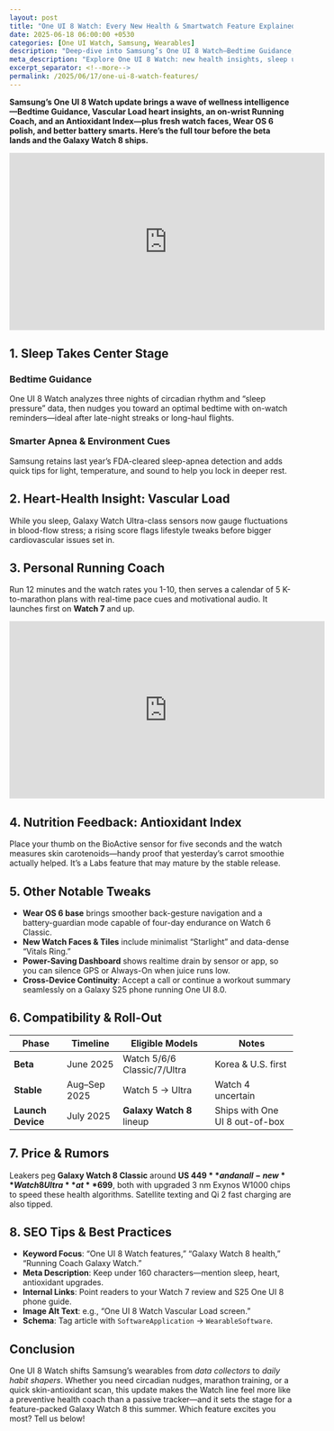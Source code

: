 ```yaml
---
layout: post
title: "One UI 8 Watch: Every New Health & Smartwatch Feature Explained"
date: 2025-06-18 06:00:00 +0530
categories: [One UI Watch, Samsung, Wearables]
description: "Deep-dive into Samsung’s One UI 8 Watch—Bedtime Guidance, Vascular Load, Antioxidant Index, Running Coach, UI tweaks, rollout schedule, and early rumors."
meta_description: "Explore One UI 8 Watch: new health insights, sleep upgrades, coach tools, compatible Galaxy Watches, beta timeline, and what might land in the Galaxy Watch 8."
excerpt_separator: <!--more-->
permalink: /2025/06/17/one-ui-8-watch-features/
---
```


**Samsung’s One UI 8 Watch update brings a wave of wellness intelligence—Bedtime Guidance, Vascular Load heart insights, an on-wrist Running Coach, and an Antioxidant Index—plus fresh watch faces, Wear OS 6 polish, and better battery smarts. Here’s the full tour before the beta lands and the Galaxy Watch 8 ships.**

<!-- Main-page video -->
<div class="video-embed">
  <iframe
    width="560" height="315"
    src="https://www.youtube.com/embed/oUTDnKvm8lU"
    title="One UI 8 Watch: Full Feature Breakdown!"
    frameborder="0"
    allow="accelerometer; autoplay; clipboard-write; encrypted-media; gyroscope; picture-in-picture"
    allowfullscreen>
  </iframe>
</div>

<!--more-->

## 1. Sleep Takes Center Stage  
### Bedtime Guidance  
One UI 8 Watch analyzes three nights of circadian rhythm and “sleep pressure” data, then nudges you toward an optimal bedtime with on-watch reminders—ideal after late-night streaks or long-haul flights.  
### Smarter Apnea & Environment Cues  
Samsung retains last year’s FDA-cleared sleep-apnea detection and adds quick tips for light, temperature, and sound to help you lock in deeper rest.  

## 2. Heart-Health Insight: Vascular Load  
While you sleep, Galaxy Watch Ultra-class sensors now gauge fluctuations in blood-flow stress; a rising score flags lifestyle tweaks before bigger cardiovascular issues set in.  

## 3. Personal Running Coach  
Run 12 minutes and the watch rates you 1-10, then serves a calendar of 5 K-to-marathon plans with real-time pace cues and motivational audio. It launches first on **Watch 7** and up.  

<!-- Mid-post video -->
<div class="video-embed">
  <iframe
    width="560" height="315"
    src="https://www.youtube.com/embed/nNqBawKNMoY"
    title="Galaxy Watch Running Coach: Hands-On!"
    frameborder="0"
    allow="accelerometer; autoplay; clipboard-write; encrypted-media; gyroscope; picture-in-picture"
    allowfullscreen>
  </iframe>
</div>

## 4. Nutrition Feedback: Antioxidant Index  
Place your thumb on the BioActive sensor for five seconds and the watch measures skin carotenoids—handy proof that yesterday’s carrot smoothie actually helped. It’s a Labs feature that may mature by the stable release.  

## 5. Other Notable Tweaks  
- **Wear OS 6 base** brings smoother back-gesture navigation and a battery-guardian mode capable of four-day endurance on Watch 6 Classic.  
- **New Watch Faces & Tiles** include minimalist “Starlight” and data-dense “Vitals Ring.”  
- **Power-Saving Dashboard** shows realtime drain by sensor or app, so you can silence GPS or Always-On when juice runs low.  
- **Cross-Device Continuity**: Accept a call or continue a workout summary seamlessly on a Galaxy S25 phone running One UI 8.0.  

## 6. Compatibility & Roll-Out  
| Phase       | Timeline     | Eligible Models                         | Notes                                                |
|-------------|--------------|-----------------------------------------|------------------------------------------------------|
| **Beta**    | June 2025    | Watch 5/6/6 Classic/7/Ultra            | Korea & U.S. first                                   |
| **Stable**  | Aug–Sep 2025 | Watch 5 → Ultra                         | Watch 4 uncertain                                    |
| **Launch Device** | July 2025 | **Galaxy Watch 8** lineup              | Ships with One UI 8 out-of-box                        |

## 7. Price & Rumors  
Leakers peg **Galaxy Watch 8 Classic** around **US $449** and an all-new **Watch 8 Ultra** at **$699**, both with upgraded 3 nm Exynos W1000 chips to speed these health algorithms. Satellite texting and Qi 2 fast charging are also tipped.  

## 8. SEO Tips & Best Practices  
- **Keyword Focus**: “One UI 8 Watch features,” “Galaxy Watch 8 health,” “Running Coach Galaxy Watch.”  
- **Meta Description**: Keep under 160 characters—mention sleep, heart, antioxidant upgrades.  
- **Internal Links**: Point readers to your Watch 7 review and S25 One UI 8 phone guide.  
- **Image Alt Text**: e.g., “One UI 8 Watch Vascular Load screen.”  
- **Schema**: Tag article with `SoftwareApplication` → `WearableSoftware`.  

## Conclusion  
One UI 8 Watch shifts Samsung’s wearables from *data collectors* to *daily habit shapers*. Whether you need circadian nudges, marathon training, or a quick skin-antioxidant scan, this update makes the Watch line feel more like a preventive health coach than a passive tracker—and it sets the stage for a feature-packed Galaxy Watch 8 this summer. Which feature excites you most? Tell us below!  
